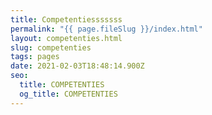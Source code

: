 ```yaml
---
title: Competentiesssssss
permalink: "{{ page.fileSlug }}/index.html"
layout: competenties.html
slug: competenties
tags: pages
date: 2021-02-03T18:48:14.900Z
seo:
  title: COMPETENTIES
  og_title: COMPETENTIES
---
```

